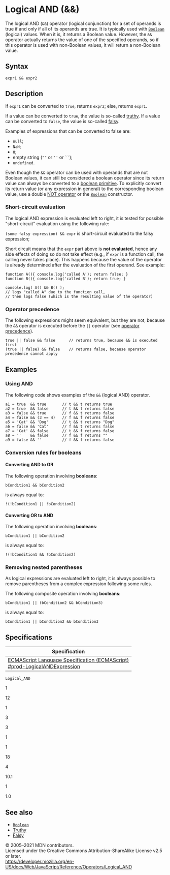 Logical AND (&&)
================

The logical AND (`&&`) operator (logical conjunction) for a set of operands is true if and only if all of its operands are true. It is typically used with [`Boolean`](../global_objects/boolean) (logical) values. When it is, it returns a Boolean value. However, the `&&` operator actually returns the value of one of the specified operands, so if this operator is used with non-Boolean values, it will return a non-Boolean value.

Syntax
------

    expr1 && expr2

Description
-----------

If `expr1` can be converted to `true`, returns `expr2`; else, returns `expr1`.

If a value can be converted to `true`, the value is so-called [truthy](https://developer.mozilla.org/en-US/docs/Glossary/Truthy). If a value can be converted to `false`, the value is so-called [falsy](https://developer.mozilla.org/en-US/docs/Glossary/Falsy).

Examples of expressions that can be converted to false are:

-   `null`;
-   `NaN`;
-   `0`;
-   empty string (`""` or `''` or ``` `` ```);
-   `undefined`.

Even though the `&&` operator can be used with operands that are not Boolean values, it can still be considered a boolean operator since its return value can always be converted to a [boolean primitive](https://developer.mozilla.org/en-US/docs/Web/JavaScript/Data_structures#boolean_type). To explicitly convert its return value (or any expression in general) to the corresponding boolean value, use a double [NOT operator](https://developer.mozilla.org/en-US/docs/Web/JavaScript/Reference/Operators#logical_not) or the [`Boolean`](../global_objects/boolean/boolean) constructor.

### Short-circuit evaluation

The logical AND expression is evaluated left to right, it is tested for possible "short-circuit" evaluation using the following rule:

`(some falsy expression) && expr` is short-circuit evaluated to the falsy expression;

Short circuit means that the `expr` part above is **not evaluated**, hence any side effects of doing so do not take effect (e.g., if `expr` is a function call, the calling never takes place). This happens because the value of the operator is already determined after the evaluation of the first operand. See example:

    function A(){ console.log('called A'); return false; }
    function B(){ console.log('called B'); return true; }

    console.log( A() && B() );
    // logs "called A" due to the function call,
    // then logs false (which is the resulting value of the operator)

### Operator precedence

The following expressions might seem equivalent, but they are not, because the `&&` operator is executed before the `||` operator (see [operator precedence](operator_precedence)).

    true || false && false      // returns true, because && is executed first
    (true || false) && false    // returns false, because operator precedence cannot apply

Examples
--------

### Using AND

The following code shows examples of the `&&` (logical AND) operator.

    a1 = true  && true       // t && t returns true
    a2 = true  && false      // t && f returns false
    a3 = false && true       // f && t returns false
    a4 = false && (3 == 4)   // f && f returns false
    a5 = 'Cat' && 'Dog'      // t && t returns "Dog"
    a6 = false && 'Cat'      // f && t returns false
    a7 = 'Cat' && false      // t && f returns false
    a8 = ''    && false      // f && f returns ""
    a9 = false && ''         // f && f returns false

### Conversion rules for booleans

#### Converting AND to OR

The following operation involving **booleans**:

    bCondition1 && bCondition2

is always equal to:

    !(!bCondition1 || !bCondition2)

#### Converting OR to AND

The following operation involving **booleans**:

    bCondition1 || bCondition2

is always equal to:

    !(!bCondition1 && !bCondition2)

### Removing nested parentheses

As logical expressions are evaluated left to right, it is always possible to remove parentheses from a complex expression following some rules.

The following composite operation involving **booleans**:

    bCondition1 || (bCondition2 && bCondition3)

is always equal to:

    bCondition1 || bCondition2 && bCondition3

Specifications
--------------

<table><thead><tr class="header"><th>Specification</th></tr></thead><tbody><tr class="odd"><td><a href="https://tc39.es/ecma262/#prod-LogicalANDExpression">ECMAScript Language Specification (ECMAScript)<br />
<span class="small">#prod-LogicalANDExpression</span></a></td></tr></tbody></table>

`Logical_AND`

1

12

1

3

3

1

1

18

4

10.1

1

1.0

See also
--------

-   [`Boolean`](../global_objects/boolean)
-   [Truthy](https://developer.mozilla.org/en-US/docs/Glossary/Truthy)
-   [Falsy](https://developer.mozilla.org/en-US/docs/Glossary/Falsy)

© 2005–2021 MDN contributors.  
Licensed under the Creative Commons Attribution-ShareAlike License v2.5 or later.  
<a href="https://developer.mozilla.org/en-US/docs/Web/JavaScript/Reference/Operators/Logical_AND" class="_attribution-link">https://developer.mozilla.org/en-US/docs/Web/JavaScript/Reference/Operators/Logical_AND</a>
